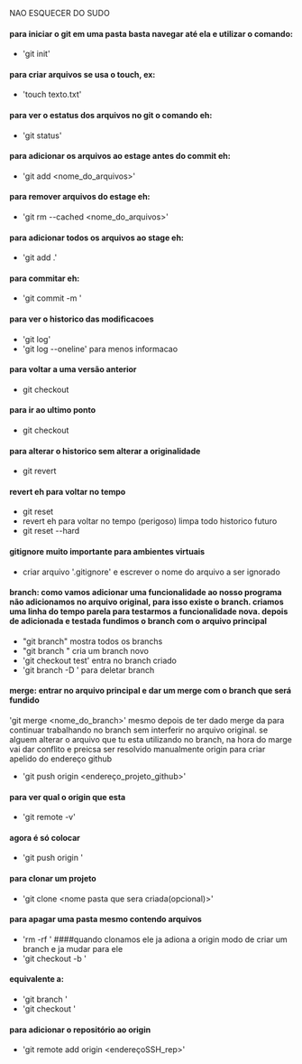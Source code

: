 NAO ESQUECER DO SUDO
#### para iniciar o git em uma pasta basta navegar até ela e utilizar o comando: 
- 'git init'
#### para criar arquivos se usa o touch, ex:
- 'touch texto.txt'
#### para ver o estatus dos arquivos no git o comando eh:
- 'git status'
#### para adicionar os arquivos ao estage antes do commit eh:
- 'git add <nome_do_arquivos>'
#### para remover arquivos do estage eh:
- 'git rm --cached <nome_do_arquivos>'
#### para adicionar todos os arquivos ao stage eh:
- 'git add .'
#### para commitar eh:
- 'git commit -m <descricao>'
#### para ver o historico das modificacoes
- 'git log'
- 'git log --oneline' para menos informacao
####  para voltar a uma versão anterior
- git checkout <codigo do commit>
####  para ir ao ultimo ponto
- git checkout <nome do branch>
#### para alterar o historico sem alterar a originalidade
- git revert <codigo do commit>
#### revert eh para voltar no tempo
- git reset <codigo do commit>
- revert eh para voltar no tempo (perigoso) limpa todo historico futuro
- git reset <codigo do commit> --hard
#### gitignore muito importante para ambientes virtuais
- criar arquivo '.gitignore' e escrever o nome do arquivo a ser ignorado
#### branch: como vamos adicionar uma funcionalidade ao nosso programa não adicionamos no arquivo original, para isso existe o branch. criamos uma linha do tempo parela para testarmos a funcionalidade nova. depois de adicionada e testada fundimos o branch com o arquivo principal
- "git branch" mostra todos os branchs
- "git branch <nome branch>" cria um branch novo
- 'git checkout test' entra no branch criado
- 'git branch -D <nome do branch>' para deletar branch
#### merge: entrar no arquivo principal e dar um merge com o branch que será fundido
'git merge <nome_do_branch>'
mesmo depois de ter dado merge da para continuar trabalhando no branch sem interferir no arquivo original.
se alguem alterar o arquivo que tu esta utilizando no branch, na hora do marge vai dar conflito e preicsa ser resolvido manualmente
origin para criar apelido do endereço github
- 'git push origin <endereço_projeto_github>'
#### para ver qual o origin que esta
- 'git remote -v'
#### agora é só colocar
- 'git push origin <nome do branch>'
#### para clonar um projeto
- 'git clone <link do projeto> <nome pasta que sera criada(opcional)>'
#### para apagar uma pasta mesmo contendo arquivos
- 'rm -rf <nome da pasta>'
####quando clonamos ele ja adiona a origin
modo de criar um branch e ja mudar para ele
- 'git checkout -b <nome branch>'
#### equivalente a:
- 'git branch <nome branch>'
- 'git checkout <nome branch>'
#### para adicionar o repositório ao origin
- 'git remote add origin <endereçoSSH_rep>'

